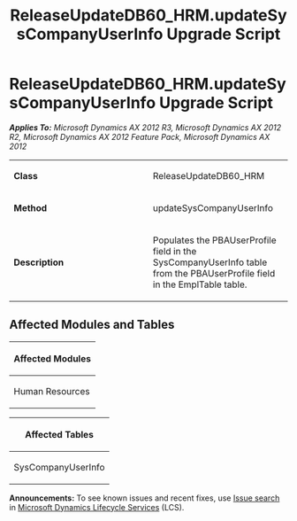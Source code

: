 ﻿---
title: ReleaseUpdateDB60_HRM.updateSysCompanyUserInfo Upgrade Script
TOCTitle: ReleaseUpdateDB60_HRM.updateSysCompanyUserInfo Upgrade Script
ms:assetid: b4edc9ca-f952-b02e-b054-1f3324d90349
ms:mtpsurl: https://msdn.microsoft.com/en-us/library/JJ736975(v=AX.60)
ms:contentKeyID: 49710659
ms.date: 05/18/2015
mtps_version: v=AX.60
---

# ReleaseUpdateDB60\_HRM.updateSysCompanyUserInfo Upgrade Script 


_**Applies To:** Microsoft Dynamics AX 2012 R3, Microsoft Dynamics AX 2012 R2, Microsoft Dynamics AX 2012 Feature Pack, Microsoft Dynamics AX 2012_

<table>
<colgroup>
<col style="width: 50%" />
<col style="width: 50%" />
</colgroup>
<tbody>
<tr class="odd">
<td><p><strong>Class</strong></p></td>
<td><p>ReleaseUpdateDB60_HRM</p></td>
</tr>
<tr class="even">
<td><p><strong>Method</strong></p></td>
<td><p>updateSysCompanyUserInfo</p></td>
</tr>
<tr class="odd">
<td><p><strong>Description</strong></p></td>
<td><p>Populates the PBAUserProfile field in the SysCompanyUserInfo table from the PBAUserProfile field in the EmplTable table.</p></td>
</tr>
</tbody>
</table>


## Affected Modules and Tables

<table>
<colgroup>
<col style="width: 100%" />
</colgroup>
<thead>
<tr class="header">
<th><p>Affected Modules</p></th>
</tr>
</thead>
<tbody>
<tr class="odd">
<td><p>Human Resources</p></td>
</tr>
</tbody>
</table>


<table>
<colgroup>
<col style="width: 100%" />
</colgroup>
<thead>
<tr class="header">
<th><p>Affected Tables</p></th>
</tr>
</thead>
<tbody>
<tr class="odd">
<td><p>SysCompanyUserInfo</p></td>
</tr>
</tbody>
</table>

  
**Announcements:** To see known issues and recent fixes, use [Issue search](http://go.microsoft.com/fwlink/?linkid=389258) in [Microsoft Dynamics Lifecycle Services](http://go.microsoft.com/fwlink/?linkid=306505) (LCS).

